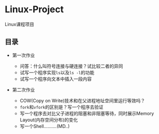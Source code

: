 Linux-Project
=============

Linux课程项目

## 目录

- 第一次作业
	- 问答：什么叫符号连接与硬连接？试比较二者的异同
	- 试写一个程序实现`ls`以及`ls -l`的功能
	- 试写一个程序向文本中插入一段内容

- 第二次作业
	- COW(Copy on Write)技术和在父进程地址空间里运行等效吗？
	- `fork`和`vfork`的区别是？写一个程序去验证
	- 写一个程序去对比父子进程的阻塞和非阻塞等待，同时展示Memory Layout(内存空间分布)的变化
	- 写一个Shell..........(MD..)
